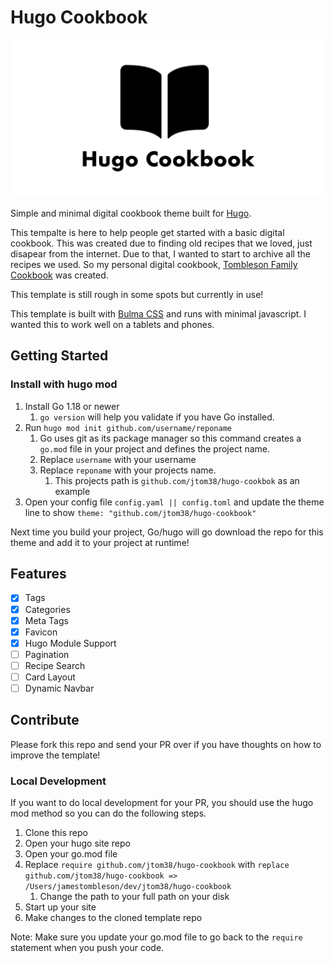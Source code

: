 # Hugo Cookbook

![logo](images/social-preview-white.png)

Simple and minimal digital cookbook theme built for [Hugo](https://gohugo.io).

This tempalte is here to help people get started with a basic digital cookbook.  This was created due to finding old recipes that we loved, just disapear from the internet.  Due to that, I wanted to start to archive all the recipes we used.  So my personal digital cookbook, [Tombleson Family Cookbook](https://jtom38.github.io/cookbook) was created.

This template is still rough in some spots but currently in use!

This template is built with [Bulma CSS](https://bulma.io) and runs with minimal javascript.  I wanted this to work well on a tablets and phones.

## Getting Started

### Install with hugo mod

1. Install Go 1.18 or newer
   1. `go version` will help you validate if you have Go installed.
2. Run `hugo mod init github.com/username/reponame`
   1. Go uses git as its package manager so this command creates a `go.mod` file in your project and defines the project name.
   2. Replace `username` with your username
   3. Replace `reponame` with your projects name.
      1. This projects path is `github.com/jtom38/hugo-cookbok` as an example
3. Open your config file `config.yaml || config.toml` and update the theme line to show `theme: "github.com/jtom38/hugo-cookbook"`

Next time you build your project, Go/hugo will go download the repo for this theme and add it to your project at runtime!

## Features

- [x] Tags
- [x] Categories
- [x] Meta Tags
- [x] Favicon
- [x] Hugo Module Support
- [ ] Pagination
- [ ] Recipe Search
- [ ] Card Layout
- [ ] Dynamic Navbar

## Contribute

Please fork this repo and send your PR over if you have thoughts on how to improve the template!

### Local Development

If you want to do local development for your PR, you should use the hugo mod method so you can do the following steps.

1. Clone this repo
2. Open your hugo site repo
3. Open your go.mod file
4. Replace `require github.com/jtom38/hugo-cookbook` with `replace github.com/jtom38/hugo-cookbook => /Users/jamestombleson/dev/jtom38/hugo-cookbook`
   1. Change the path to your full path on your disk
5. Start up your site
6. Make changes to the cloned template repo

Note: Make sure you update your go.mod file to go back to the `require` statement when you push your code.
